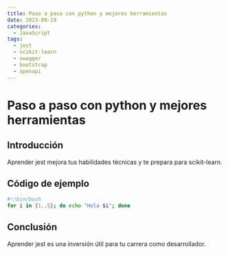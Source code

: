 ```yaml
---
title: Paso a paso con python y mejores herramientas
date: 2023-09-19
categories:
  - JavaScript
tags:
  - jest
  - scikit-learn
  - swagger
  - bootstrap
  - openapi
---
```


# Paso a paso con python y mejores herramientas

## Introducción

Aprender jest mejora tus habilidades técnicas y te prepara para scikit-learn.

## Código de ejemplo

```bash
#!/bin/bash
for i in {1..5}; do echo "Hola $i"; done
```

## Conclusión

Aprender jest es una inversión útil para tu carrera como desarrollador.